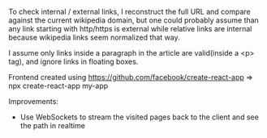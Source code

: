 
To check internal / external links, I reconstruct the full URL and compare against
the current wikipedia domain, but one could probably assume than any link starting
with http/https is external while relative links are internal because wikipedia links
seem normalized that way.

I assume only links inside a paragraph in the article are valid(inside a &lt;p&gt; tag), and ignore links in floating boxes.

Frontend created using https://github.com/facebook/create-react-app => npx create-react-app my-app

Improvements:
* Use WebSockets to stream the visited pages back to the client and see the path in realtime